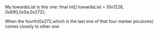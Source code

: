 My    towardsList is this one:    final int[] towardsList = {0x1228, 0x690,0x5a,0x272};

When the fourth(0x272,which is the last one of that four marker picutures) comes closely  to other one
